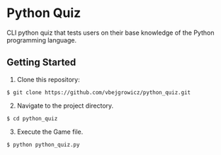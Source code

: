 # Python Quiz

CLI python quiz that tests users on their base knowledge of the Python programming language.

## Getting Started
1.  Clone this repository:

  `$ git clone https://github.com/vbejgrowicz/python_quiz.git`

2.  Navigate to the project directory.

  `$ cd python_quiz`

3.  Execute the Game file.

  `$ python python_quiz.py`
